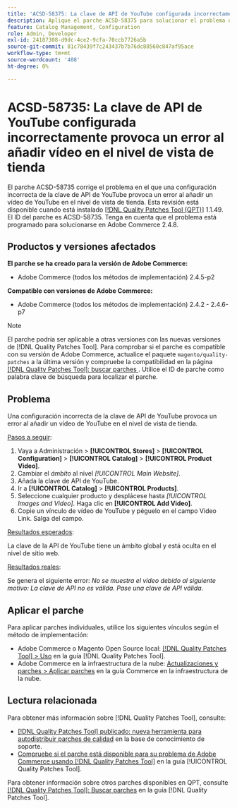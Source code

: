 ```yaml
---
title: 'ACSD-58375: La clave de API de YouTube configurada incorrectamente provoca un error al añadir vídeo en el nivel de vista de tienda'
description: Aplique el parche ACSD-58375 para solucionar el problema de Adobe Commerce donde una configuración incorrecta de la clave de API de YouTube provoca un error al añadir un vídeo de YouTube en el nivel de vista de tienda.
feature: Catalog Management, Configuration
role: Admin, Developer
exl-id: 24187308-d9dc-4ce2-9cfa-70ccb7726a5b
source-git-commit: 81c78439f7c243437b7b76dc80560c847af95ace
workflow-type: tm+mt
source-wordcount: '408'
ht-degree: 0%

---
```


# ACSD-58735: La clave de API de YouTube configurada incorrectamente provoca un error al añadir vídeo en el nivel de vista de tienda

El parche ACSD-58735 corrige el problema en el que una configuración incorrecta de la clave de API de YouTube provoca un error al añadir un vídeo de YouTube en el nivel de vista de tienda. Esta revisión está disponible cuando está instalado [[!DNL Quality Patches Tool (QPT)]](https://experienceleague.adobe.com/es/docs/commerce-knowledge-base/kb/announcements/commerce-announcements/magento-quality-patches-released-new-tool-to-self-serve-quality-patches) 1.1.49. El ID del parche es ACSD-58735. Tenga en cuenta que el problema está programado para solucionarse en Adobe Commerce 2.4.8.

## Productos y versiones afectados

**El parche se ha creado para la versión de Adobe Commerce:**

* Adobe Commerce (todos los métodos de implementación) 2.4.5-p2

**Compatible con versiones de Adobe Commerce:**

* Adobe Commerce (todos los métodos de implementación) 2.4.2 - 2.4.6-p7

>[!NOTE]
>
>El parche podría ser aplicable a otras versiones con las nuevas versiones de [!DNL Quality Patches Tool]. Para comprobar si el parche es compatible con su versión de Adobe Commerce, actualice el paquete `magento/quality-patches` a la última versión y compruebe la compatibilidad en la página [[!DNL Quality Patches Tool]: buscar parches ](https://experienceleague.adobe.com/tools/commerce-quality-patches/index.html?lang=es). Utilice el ID de parche como palabra clave de búsqueda para localizar el parche.

## Problema

Una configuración incorrecta de la clave de API de YouTube provoca un error al añadir un vídeo de YouTube en el nivel de vista de tienda.

<u>Pasos a seguir</u>:

1. Vaya a Administración > **[!UICONTROL Stores]** > **[!UICONTROL Configuration]** > **[!UICONTROL Catalog]** > **[!UICONTROL Product Video]**.
1. Cambiar el *ámbito* al nivel *[!UICONTROL Main Website]*.
1. Añada la clave de API de YouTube.
1. Ir a **[!UICONTROL Catalog]** > **[!UICONTROL Products]**.
1. Seleccione cualquier producto y desplácese hasta *[!UICONTROL Images and Video]*. Haga clic en **[!UICONTROL Add Video]**.
1. Copie un vínculo de vídeo de YouTube y péguelo en el campo Video Link. Salga del campo.

<u>Resultados esperados</u>:

La clave de la API de YouTube tiene un ámbito global y está oculta en el nivel de sitio web.

<u>Resultados reales</u>:

Se genera el siguiente error: *No se muestra el vídeo debido al siguiente motivo: La clave de API no es válida. Pase una clave de API válida*.

## Aplicar el parche

Para aplicar parches individuales, utilice los siguientes vínculos según el método de implementación:

* Adobe Commerce o Magento Open Source local: [[!DNL Quality Patches Tool] > Uso](/help/tools/quality-patches-tool/usage.md) en la guía [!DNL Quality Patches Tool].
* Adobe Commerce en la infraestructura de la nube: [Actualizaciones y parches > Aplicar parches](https://experienceleague.adobe.com/docs/commerce-cloud-service/user-guide/develop/upgrade/apply-patches.html?lang=es) en la guía Commerce en la infraestructura de la nube.

## Lectura relacionada

Para obtener más información sobre [!DNL Quality Patches Tool], consulte:

* [[!DNL Quality Patches Tool] publicado: nueva herramienta para autodistribuir parches de calidad](https://experienceleague.adobe.com/es/docs/commerce-knowledge-base/kb/announcements/commerce-announcements/magento-quality-patches-released-new-tool-to-self-serve-quality-patches) en la base de conocimiento de soporte.
* [Compruebe si el parche está disponible para su problema de Adobe Commerce usando [!DNL Quality Patches Tool]](/help/tools/quality-patches-tool/patches-available-in-qpt/check-patch-for-magento-issue-with-magento-quality-patches.md) en la guía [!UICONTROL Quality Patches Tool].


Para obtener información sobre otros parches disponibles en QPT, consulte [[!DNL Quality Patches Tool]: Buscar parches](https://experienceleague.adobe.com/tools/commerce-quality-patches/index.html?lang=es) en la guía [!DNL Quality Patches Tool].
